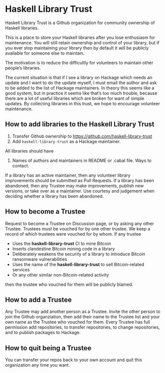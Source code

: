 # Haskell Library Trust

Haskell Library Trust is a Github organization for community ownership of Haskell libraries.

This is a place to store your Haskell libraries after you lose enthusiasm for maintenance.
You will still retain ownership and control of your library, but if you ever stop maintaining your library then by
default it will be publicly available for someone else to maintain.

The motivation is to reduce the difficultly for volunteers to maintain other people’s libraries.

The current situation is that if I see a library on Hackage which needs an update and I want to do the update myself,
I must email the author and ask to be added to the list of Hackage maintainers. In theory this seems like a good system,
but in practice it seems like that’s too much trouble, because there are a lot of useful libraries which are broken for want
of simple updates. By collecting libraries in this trust, we hope to encourage volunteer maintenance.

## How to add libraries to the Haskell Library Trust

1. Transfer Github ownership to https://github.com/haskell-library-trust
2. Add `haskell-library-trust` as a Hackage maintainer.

All libraries should have 

1. Names of authors and maintainers in README or .cabal file. Ways to contact.

If a library has an active maintainer, then any volunteer library improvements should be submitted as Pull Requests. If a library has been abandoned,
then any Trustee may make improvements, publish new versions, or take over as a maintainer. Use courtesy and judgement when deciding whether
a library has been abandoned.

## How to become a Trustee

Request to become a Trustee on Discussion page, or by asking any other Trustee. Trustees must be vouched for by one other trustee.
We keep a record of which trustees were vouched for by whom.
If any trustee 

* Uses the __haskell-library-trust__ CI to mine Bitcoin
* Inserts clandestine Bitcoin mining code in a library
* Deliberately weakens the security of a library to introduce Bitcoin ransomware vulnerabilities
* Uses the name of the __haskell-library-trust__ to sell Bitcoin-related services
* Or any other similar non-Bitcoin-related activity

then the trustee who vouched for them will be publicly blamed.

## How to add a Trustee

Any Trustee may add another person as a Trustee. Invite the other person to join the Github organziation, then add their name to the Trustee list and your own name as the Trustee who vouched for them. Every Trustee has full permission add repositories, to transfer repositories, to change repositories, and to publish packages to Hackage.

## How to quit being a Trustee

You can transfer your repos back to your own account and quit this organization any time you want.
